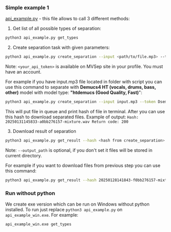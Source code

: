 ### Simple example 1

[api_example.py](python_example1/api_example.py) - this file allows to call 3 different methods:

1) Get list of all possible types of separation:
```bash
python3 api_example.py get_types
```

2) Create separation task with given parameters:
```bash
python3 api_example.py create_separation --input <path/to/file.mp3> --token <your_api_token> --sep_type <separation_type> --add_opt1 <add_opt1> --add_opt2 <add_opt2>
```
Note: `<your_api_token>` is available on MVSep site in your profile. You must have an account. 

For example if you have input.mp3 file located in folder with script you can use this command to separate with **Demucs4 HT (vocals, drums, bass, other)** model with model type: **"htdemucs (Good Quality, Fast)**":
```bash
python3 api_example.py create_separation --input input.mp3 --token DsemTWkdNyChZZWEjnHKVQAcjC543t --sep_type 20 --add_opt1 1 --add_opt2 0
```

This will put file in queue and print hash of file in terminal. After you can use this hash to download separated files.
Example of output: `Hash: 20250131145833-a0bb276157-mixture.wav Return code: 200`

3) Download result of separation
```bash
python3 api_example.py get_result --hash <hash from create_separation> --output_path <path where to store the files>
```
Note: `--output_path` is optional, if you don't set it files will be stored in current directory.

For example if you want to download files from previous step you can use this command:
```bash
python3 api_example.py get_result --hash 20250128141843-f0bb276157-mixture.wav
```

### Run without python

We create exe version which can be run on Windows without python installed. To run just replace `python3 api_example.py` on `api_example_win.exe`. For example:

```bash
api_example_win.exe get_types
```